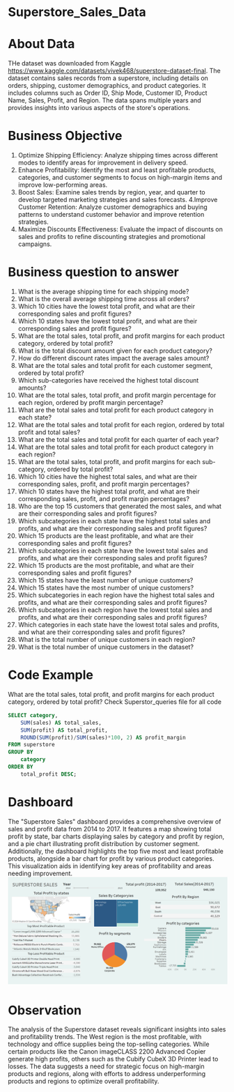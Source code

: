 # Superstore_Sales_Data

# About Data
THe dataset was downloaded from Kaggle https://www.kaggle.com/datasets/vivek468/superstore-dataset-final. The dataset contains sales records from a superstore, including details on orders, shipping, customer demographics, and product categories. It includes columns such as Order ID, Ship Mode, Customer ID, Product Name, Sales, Profit, and Region. The data spans multiple years and provides insights into various aspects of the store's operations.

# Business Objective
1. Optimize Shipping Efficiency: Analyze shipping times across different modes to identify areas for improvement in delivery speed.
2. Enhance Profitability: Identify the most and least profitable products, categories, and customer segments to focus on high-margin items and improve low-performing areas.
3. Boost Sales: Examine sales trends by region, year, and quarter to develop targeted marketing strategies and sales forecasts.
4.Improve Customer Retention: Analyze customer demographics and buying patterns to understand customer behavior and improve retention strategies.
5. Maximize Discounts Effectiveness: Evaluate the impact of discounts on sales and profits to refine discounting strategies and promotional campaigns.

# Business question to answer
1. What is the average shipping time for each shipping mode?
2. What is the overall average shipping time across all orders?
3. Which 10 cities have the lowest total profit, and what are their corresponding sales and profit figures?
4. Which 10 states have the lowest total profit, and what are their corresponding sales and profit figures?
5. What are the total sales, total profit, and profit margins for each product category, ordered by total profit?
6. What is the total discount amount given for each product category?
7. How do different discount rates impact the average sales amount?
8. What are the total sales and total profit for each customer segment, ordered by total profit?
9. Which sub-categories have received the highest total discount amounts?
10. What are the total sales, total profit, and profit margin percentage for each region, ordered by profit margin percentage?
11. What are the total sales and total profit for each product category in each state?
12. What are the total sales and total profit for each region, ordered by total profit and total sales?
13. What are the total sales and total profit for each quarter of each year?
14. What are the total sales and total profit for each product category in each region?
15. What are the total sales, total profit, and profit margins for each sub-category, ordered by total profit?
16. Which 10 cities have the highest total sales, and what are their corresponding sales, profit, and profit margin percentages?
17. Which 10 states have the highest total profit, and what are their corresponding sales, profit, and profit margin percentages?
18. Who are the top 15 customers that generated the most sales, and what are their corresponding sales and profit figures?
19. Which subcategories in each state have the highest total sales and profits, and what are their corresponding sales and profit figures?
20. Which 15 products are the least profitable, and what are their corresponding sales and profit figures?
21. Which subcategories in each state have the lowest total sales and profits, and what are their corresponding sales and profit figures?
22. Which 15 products are the most profitable, and what are their corresponding sales and profit figures?
23. Which 15 states have the least number of unique customers?
24. Which 15 states have the most number of unique customers?
25. Which subcategories in each region have the highest total sales and profits, and what are their corresponding sales and profit figures?
26. Which subcategories in each region have the lowest total sales and profits, and what are their corresponding sales and profit figures?
27. Which categories in each state have the lowest total sales and profits, and what are their corresponding sales and profit figures?
28. What is the total number of unique customers in each region?
29. What is the total number of unique customers in the dataset?

# Code Example
What are the total sales, total profit, and profit margins for each product category, ordered by total profit? Check Superstor_queries file for all code
```sql
SELECT category, 
	SUM(sales) AS total_sales,
    SUM(profit) AS total_profit, 
    ROUND(SUM(profit)/SUM(sales)*100, 2) AS profit_margin
FROM superstore
GROUP BY 
	category
ORDER BY 
	total_profit DESC;
```

# Dashboard
The "Superstore Sales" dashboard provides a comprehensive overview of sales and profit data from 2014 to 2017. It features a map showing total profit by state, bar charts displaying sales by category and profit by region, and a pie chart illustrating profit distribution by customer segment. Additionally, the dashboard highlights the top five most and least profitable products, alongside a bar chart for profit by various product categories. This visualization aids in identifying key areas of profitability and areas needing improvement.
![alt text](Superstore_dashoard.png)

# Observation
The analysis of the Superstore dataset reveals significant insights into sales and profitability trends. The West region is the most profitable, with technology and office supplies being the top-selling categories. While certain products like the Canon imageCLASS 2200 Advanced Copier generate high profits, others such as the Cubify CubeX 3D Printer lead to losses. The data suggests a need for strategic focus on high-margin products and regions, along with efforts to address underperforming products and regions to optimize overall profitability.